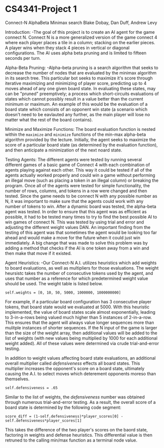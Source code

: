 # CS4341-Project 1

Connect-N AlphaBeta Minimax search
Blake Dobay, Dan Duff, Andrew Levy

Introduction:
-The goal of this project is to create an AI agent for the game connect N. Connect N is a more generalized version of the game connect 4 where each player places a tile in a column; stacking on the earlier pieces. A player wins when they stack 4 pieces in vertical or diagonal configurations. The AI uses alpha beta pruning and is limited to fifteen seconds per turn. 

Alpha-Beta Pruning:
-Alpha–beta pruning is a search algorithm that seeks to decrease the number of nodes that are evaluated by the minimax algorithm in its search tree. This particular bot seeks to maximize it's score through iterative maximizing and minimizing of player score, predicting up to 4 moves ahead of any one given board state. In evaluating these states, may can be "pruned" preemptively; a process which short-circuits evaluations of states which cannot possibly result in a value better than the current minimum or maximum. An example of this would be the evaluation of a board state which consists of an opponent win state (a scenario which doesn't need to be eavlauted any further, as the main player will lose no matter what the rest of the board contains). 

Minimize and Maximize Functions:
The board evaluation function is nested within the ``maximize`` and ``minimize`` functions of the min-max alpha-beta algorithm provided by the lecture. Initially, the agent seeks to maximize the score of a particular board state (as determined by the evaluation function), and then anticipate a minimization of the next noard state. 

Testing Agents:
	The different agents were tested by running several different games of a basic game of Connect 4 with each combination of agents playing against each other. This way it could be tested if all of the agents actually worked properly and could win a game without performing an illegal move (such as placing a token in an illegal column) or breaking the program. Once all of the agents were tested for simple functionality, the number of rows, columns, and tokens in a row were changed and then tested. Since the game needs to be connect N with any possible number as N, it was important to make sure that the agents could work with any number of tokens to win. After a dynamic board was tested, the alpha-beta agent was tested. In order to ensure that this agent was as efficient as possible, it had to be tested many times to try to find the best possible AI to win games of connect N. This was tested by using trial and error and adjusting the different weight values DAN. An important finding from the testing of this agent was that sometimes the agent would be looking too far ahead and would make a move for the future when it could just win immediately. A big change that was made to solve this problem was by adding a method that checks if the AI is one token away from a win and then make that move if it existed.


Agent Heuristics:
-Our Connect-N A.I. utilizes heuristics which add weights to board evaluations, as well as multipliers for those evaluations. 
The weight heursistc takes the number of consecutive tokens used by the agent, and uses that number as a reference for which predetermined weight value should be used. The weight table is listed below.

```self.weights = [0, 10, 50, 5000, 1000000, 1000000000]```

For example, if a particular board configuration has 3 consecutive player tokens, that board state would we evaluated at 5000. With this heuristic implemented, the value of board states scale almost exponentially, leading to 3-in-a-rows being valued much higher than 5 instances of 2-in-a-row. This ensures that the agent will always value longer sequences more than mulitple instances of shorter sequences. 
If the N input of the game is larger than the size of the weight array, then additional values will be added to the list of weights (with new values being multiplied by 1000 for each additional weight added). All of these values were determined via crude trial-and-error testing. 

In addition to weight values affecting board state evaluations, an additional overall multiplier called *defensiveness* effects all board states. This multiplier increases the opponent's score on a board state, ultimately causing the A.I. to select moves which deterement opponents moreso than themselves.

```self.defensiveness = .65```

Similar to the list of weights, the *defensiveness* number was obtained through numerous trial-and-error testing. 
As a result, the overall score of a board state is determined by the following code segment:

```score_diff = (1-self.defensiveness)*player_scores[0] - self.defensiveness*player_scores[1]```

This takes the difference of the two player's scores on the baord state, factoring in weights and defense heuristics. 
This differential value is then retruned to the calling min/max function as a terminal node value. 
